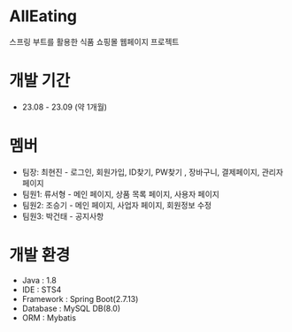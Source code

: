 # AllEating
스프링 부트를 활용한 식품 쇼핑몰 웹페이지 프로젝트

# 개발 기간
- 23.08 - 23.09 (약 1개월)

# 멤버
- 팀장: 최현진 - 로그인, 회원가입, ID찾기, PW찾기 , 장바구니, 결제페이지, 관리자 페이지
- 팀원1: 류서형 - 메인 페이지, 상품 목록 페이지, 사용자 페이지
- 팀원2: 조승기 - 메인 페이지, 사업자 페이지, 회원정보 수정
- 팀원3: 박건태 - 공지사항

# 개발 환경
- Java : 1.8
- IDE : STS4
- Framework : Spring Boot(2.7.13)
- Database : MySQL DB(8.0)
- ORM : Mybatis

